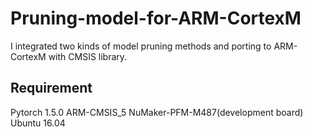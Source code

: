 # Pruning-model-for-ARM-CortexM
I integrated two kinds of model pruning methods and porting to ARM-CortexM with CMSIS library.

## Requirement
Pytorch 1.5.0
ARM-CMSIS_5
NuMaker-PFM-M487(development board)
Ubuntu 16.04